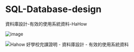 # SQL-Database-design

資料庫設計-有效的使用系統資料-HaHow

![image](https://github.com/Yan-Ju-Wang/SQL-Database-design/assets/125424141/2d14a11f-409a-4f1b-b1e2-4c9dc391f788)

![Hahow 好學校完課證明 - 資料庫設計 - 有效的使用系統資料](https://github.com/Yan-Ju-Wang/SQL-Database-design/assets/125424141/43b0d74c-bbe1-414f-85e0-97164e86c921)


